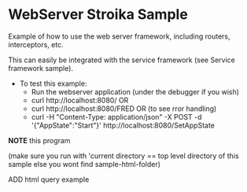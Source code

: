 
# WebServer Stroika Sample

Example of how to use the web server framework, including routers, interceptors, etc.

This can easily be integrated with the service framework (see Service framework sample).

* To test this example:
  * Run the webserver application (under the debugger if you wish)
  * curl  http://localhost:8080/ OR
  * curl  http://localhost:8080/FRED OR      (to see rror handling)
  * curl -H "Content-Type: application/json" -X POST -d '{"AppState":"Start"}' http://localhost:8080/SetAppState

**NOTE** this program 

(make sure you run with 'current directory == top level directory of this sample else you wont find sample-html-folder)

ADD html query example